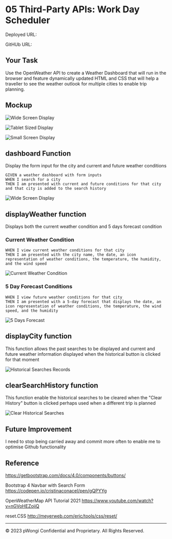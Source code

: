 # 05 Third-Party APIs: Work Day Scheduler

Deployed URL: 

GitHUb URL: 


## Your Task

Use the OpenWeather API to create a Weather Dashboard that will run in the browser and feature dynamically updated HTML and CSS that will help a traveller to see the weather outlook for multiple cities to enable trip planning.


## Mockup
![Wide Screen Display](./Assets/Images/monitorDisplay.png)

![Tablet Sized Display](./Assets/Images/tabletDisplay.png)

![Small Screen Display](./Assets/Images/mobileDisplay.png)


## dashboard Function
Display the form input for the city and current and future weather conditions
```
GIVEN a weather dashboard with form inputs
WHEN I search for a city
THEN I am presented with current and future conditions for that city and that city is added to the search history
```

![Wide Screen Display](./Assets/Images/monitorDisplay.png)


## displayWeather function
Displays both the current weather condition and 5 days forecast condition

### Current Weather Condition
```
WHEN I view current weather conditions for that city
THEN I am presented with the city name, the date, an icon representation of weather conditions, the temperature, the humidity, and the wind speed
```

![Current Weather Condition](./Assets/Images/currentWeather.png)


### 5 Day Forecast Conditions
```
WHEN I view future weather conditions for that city
THEN I am presented with a 5-day forecast that displays the date, an icon representation of weather conditions, the temperature, the wind speed, and the humidity
```

![5 Days Forecast](./Assets/Images/5DayForecast.png)


## displayCity function
This function allows the past searches to be displayed and current and future weather information displayed when the historical button is clicked for that moment

![Historical Searches Records](./Assets/Images/searchHistory.png)


## clearSearchHistory function
This function enable the historical searches to be cleared when the "Clear History" button is clicked perhaps used when a different trip is planned

![Clear Historical Searches](./Assets/Images/clearHistory.png)


## Future Improvement
I need to stop being carried away and commit more often to enable me to optimise Github functionality


## Reference
https://getbootstrap.com/docs/4.0/components/buttons/

Bootstrap 4 Navbar with Search Form
https://codepen.io/cristinaconacel/pen/gQPYYg

OpenWeatherMap API Tutorial 2021
https://www.youtube.com/watch?v=nGVoHEZojiQ

reset.CSS
http://meyerweb.com/eric/tools/css/reset/


- - -
© 2023 pWongi Confidential and Proprietary. All Rights Reserved.
